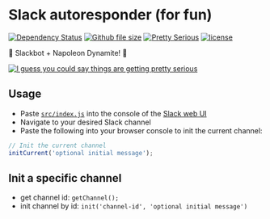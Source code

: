 # Slack autoresponder (for fun)

[![Dependency Status](https://img.shields.io/david/adriancarriger/slack/master.svg?maxAge=60)](https://david-dm.org/adriancarriger/slack)
[![Github file size](https://img.shields.io/github/size/adriancarriger/slack/src/index.js.svg)](src/index.js)
[![Pretty Serious](https://img.shields.io/badge/🤣-pretty%20serious-ff69b4.svg)](https://github.com/adriancarriger/slack)
[![license](https://img.shields.io/github/license/mashape/apistatus.svg)](LICENSE)

🎉 Slackbot + Napoleon Dynamite! 🎉

[![I guess you could say things are getting pretty serious](https://raw.githubusercontent.com/adriancarriger/slack/master/docs/pretty-serious.gif)](https://github.com/adriancarriger/slack)

## Usage

- Paste [`src/index.js`](src/index.js) into the console of the [Slack web UI](https://slack.com/)
- Navigate to your desired Slack channel
- Paste the following into your browser console to init the current channel:

```js
// Init the current channel
initCurrent('optional initial message');
```

## Init a specific channel

- get channel id: `getChannel();`
- init channel by id: `init('channel-id', 'optional initial message')`
